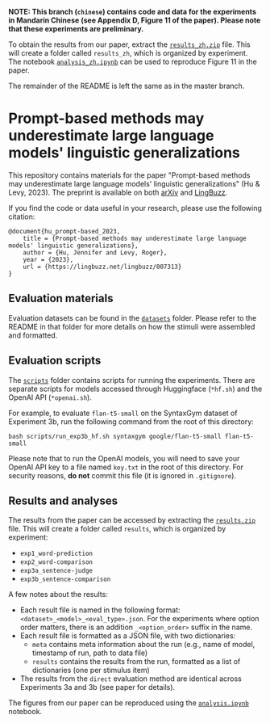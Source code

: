 **NOTE: This branch (`chinese`) contains code and data for the experiments in Mandarin Chinese (see Appendix D, Figure 11 of the paper).
Please note that these experiments are preliminary.**

To obtain the results from our paper, extract the [`results_zh.zip`](`results_zh.zip`) file. This will create a folder called `results_zh`, which is organized by experiment. The notebook [`analysis_zh.ipynb`](`analysis_zh.ipynb`) can be used to reproduce Figure 11 in the paper.

The remainder of the README is left the same as in the master branch.

# Prompt-based methods may underestimate large language models' linguistic generalizations

This repository contains materials for the paper
"Prompt-based methods may underestimate large language models' linguistic generalizations" 
(Hu & Levy, 2023). The preprint is available on both [arXiv](https://arxiv.org/abs/2305.13264)
and [LingBuzz](https://lingbuzz.net/lingbuzz/007313).

If you find the code or data useful in your research, please use the following citation:

```
@document{hu_prompt-based_2023,
    title = {Prompt-based methods may underestimate large language models' linguistic generalizations},
    author = {Hu, Jennifer and Levy, Roger},
    year = {2023},
    url = {https://lingbuzz.net/lingbuzz/007313}
}
```

## Evaluation materials

Evaluation datasets can be found in the [`datasets`](datasets) folder.
Please refer to the README in that folder for more details on how the stimuli were assembled and formatted.

## Evaluation scripts

The [`scripts`](scripts) folder contains scripts for running the experiments. 
There are separate scripts for models accessed through Huggingface (`*hf.sh`) and the OpenAI API (`*openai.sh`).

For example, to evaluate `flan-t5-small` on the SyntaxGym dataset of Experiment 3b, run the following command 
from the root of this directory:
```
bash scripts/run_exp3b_hf.sh syntaxgym google/flan-t5-small flan-t5-small
```

Please note that to run the OpenAI models, you will need to save your OpenAI API key to a file named `key.txt`
in the root of this directory. For security reasons, **do not** commit this file (it is ignored in `.gitignore`).


## Results and analyses

The results from the paper can be accessed by extracting the [`results.zip`](results.zip) file.
This will create a folder called `results`, which is organized by experiment:
- `exp1_word-prediction`
- `exp2_word-comparison`
- `exp3a_sentence-judge`
- `exp3b_sentence-comparison`

A few notes about the results:
- Each result file is named in the following format: `<dataset>_<model>_<eval_type>.json`.
  For the experiments where option order matters, there is an addition `_<option_order>` suffix in the name.
- Each result file is formatted as a JSON file, with two dictionaries:
    - `meta` contains meta information about the run (e.g., name of model, timestamp of run, path to data file)
    - `results` contains the results from the run, formatted as a list of dictionaries (one per stimulus item)
- The results from the `direct` evaluation method are identical across Experiments 3a and 3b (see paper for details).

The figures from our paper can be reproduced using the [`analysis.ipynb`](analysis.ipynb) notebook.
